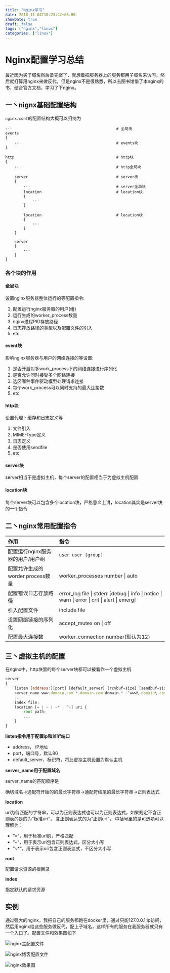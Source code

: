 ```yaml
---
title: "Nginx学习"
date: 2018-11-04T10:23:42+08:00
showDate: true
draft: false
tags: ["nginx","linux"]
categories: ["linux"]
---
```


# Nginx配置学习总结

最近因为买了域名然后备完案了，就想着把服务器上的服务都用子域名来访问。然后就打算用nginx来做反代，但是nginx不是很熟悉，所以去图书馆借了本nginx的书，结合官方文档，学习了下nginx。

## 一丶nignx基础配置结构

`nginx.conf`的配置结构大概可以归纳为

```shell
···                                              # 全局块
events
{
    ···                                          # events块
}

http                                             # http块
{
    ···                                          # http全局块

    server                                       # server块
    {
        ···                                      # server全局块
        location                                 # location块
        {
            ···
        }

        location                                 # location块
        {
            ···
        }
    }

    server
    {
        ···
    }
}
```

### 各个块的作用

#### 全局块

设置nginx服务器整体运行的等配置指令:

1. 配置运行nginx服务器的用户(组)
2. 运行生成的worker_process数量
3. nginx进程PID存放路径
4. 日志存放路径的类型以及配置文件的引入
5. etc.

#### event块

影响nginx服务器与用户的网络连接的等设置:

1. 是否开启对多work_process下的网络连接进行序列化
2. 是否允许同时接受多个网络连接
3. 选区哪种事件驱动模型处理请求连接
4. 每个work_process可以同时支持的最大连接数
5. etc

#### http块

设置代理丶缓存和日志定义等

1. 文件引入
2. MIME-Type定义
3. 日志定义
4. 是否使用sendfile
5. etc

#### server块

server相当于是虚拟主机，每个server的配置相当于为虚拟主机配置

#### location块

每个server块可以包含多个location块，严格意义上讲，location其实是server块的一个指令

## 二丶nginx常用配置指令

| 作用 | 指令 |
|:------|:------|
|配置运行nginx服务器的用户/用户组|`user user [group]`|
|配置允许生成的worder process数量|worker_processes number \| auto|
|配置错误日志存放路径|error_log file \| stderr [debug \| info \| notice \| warn \| error \| crit \| alert \| emerg]|
|引入配置文件|include file|
|设置网络链接的序列化|accept_mutex on \| off|
|配置最大连接数|worker_connection number(默认为12)|

## 三丶虚拟主机的配置

在nginx中，http块里的每个server块都可以被看作一个虚拟主机

```js
server
{
    listen [address:][port] [default_server] [rcvbuf=size] [sendbuf=size] [deferred]
    server_name www.domain.com *.domain.com domain.* ~^www\.domain\.com;
    ...
    index file;
    location [= | ~ | ~* | ^~] uri {
        root path;
        ...
    }
}
```

**listen指令用于配置ip和监听端口**

- address， IP地址
- port，端口号，默认80
- default_server，标识符，将此虚拟主机设置为默认主机

**server_name用于配置域名**

server_name的匹配顺序是

确切域名→通配符开始的的最长字符串→通配符结尾的最长字符串→正则表达式

**location**

uri为待匹配的字符串，可以为正则表达式也可以为正则表达式，如果规定不含正则表的是的为”标准uri“， 含正则表达式的为”正则uri“， 中括号里的是可选项可以理解为：

- ”=“，用于标准url前，严格匹配
- ”~“，用于表示uri包含正则表达式，区分大小写
- ”~*“，用于表示uri包含正则表达式，不区分大小写

**root**

配置请求资源的根目录

**index**

指定默认的请求资源

## 实例

通过强大的nginx，我把自己的服务都跑在docker里，通过只能127.0.0.1:ip访问，然后用nginx给这些服务做反代，配上子域名，这样所有的服务在我服务器就只有一个入口了。配置文件和效果图如下

![nginx主配置文件](./nginx_conf.png)

![nginx博客配置文件](./nginx_blog_conf.png)

![nginx效果图](./nginx.png)